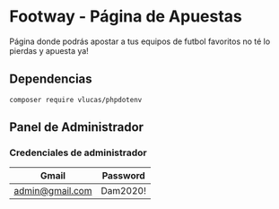# Footway - Página de Apuestas
Página donde podrás apostar a tus equipos de futbol favoritos no té lo pierdas y apuesta ya!

## Dependencias
`composer require vlucas/phpdotenv`

## Panel de Administrador

### Credenciales de administrador
| Gmail| Password|
| ----- | ---- |
|  admin@gmail.com | Dam2020! |

